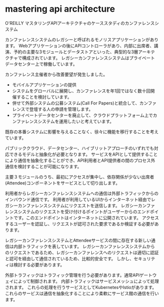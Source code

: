 # mastering api architecture

O'REILLY マスタリングAPIアーキテクチャのケーススタディのカンファレンスシステム

カンファレンスシステムのレガシーと呼ばれるモノリスアプリケーションがあります。
Webアプリケーションの後にAPIコントローラがあり、内部に出席者、講演、予約の主要な3モジュールとデータストアといった、典型的な3層アーキテクチャで構成されています。
レガシーカンファレンスシステムはプライベートデータセンター上で稼働しています。

カンファレンス主催者から改善要望が発生しました。

- モバイルアプリケーションの提供
- システムをグローバルに展開し、カンファレンスを年1回ではなく数十回開催することを検討しています。
- 併せて外部システムの公募システム(Call For Papers)と統合して、カンファレンスで登壇する人の申請を管理します。
- プライベートデータセンターを廃止して、クラウドプラットフォーム上でカンファレンスシステムを運用したいと考えています。

既存の本番システムに影響を与えることなく、徐々に機能を移行することを考えています。

パブリッククラウド、データセンター、ハイブリットアプローチのいずれでも対応できるモデルと抽象化が必要となります。
サービスをAPIとして提供することにより通信を抽象化することができ、API利用者とAPI提供者の間のプロセス外通信を検討することが可能になります。

主要３モジュールのうち、最初にアクセスが集中し、依存関係が少ない出席者(Attendee)コンポーネントをサービスとして切り出します。

利用者からレガシーカンファレンスシステムへの通信は外部トラフィックからのインバウンド通信です。
利用者が利用しているUIからインターネット経由でレガシーカンファレンスシステムにリクエストを送信します。
レガシーカンファレンスシステムのリクエストを受け付けるポイントがユーザーからのエンドポイントです。このエンドポイントはインターネットに公開されています。
アクセスするユーザーを認証し、リクエストが認可された要求であるか検証する必要があります。

レガシーカンファレンスシステムとAttendeeサービスの間に存在する新しい通信は内部トラフィックを表しています。
レガシーカンファレンスシステムからのリクエストであるため、レガシーカンファレンスへのリクエストは適切に認証と認可を経由して通信されているため、比較的安全です。
しかし、セキュリティは検討する必要があります。

外部トラフィックはトラフィック管理を行う必要があります。通常APIゲートウェイによって制御されます。
内部トラフィックはサービスメッシュによって処理されます。
これらの処理を行うサービスとしてKubernetesやIstioがあります。これらのサービスは通信を抽象化することにより柔軟にサービス館の通信を行います。
